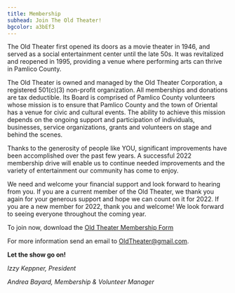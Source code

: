 ```yaml
---
title: Membership
subhead: Join The Old Theater!
bgcolor: a3bEf3
---
```

         
The Old Theater first opened its doors as a movie theater in
1946, and served as a social entertainment center until the late
50s. It was revitalized and reopened in 1995, providing a venue
where performing arts can thrive in Pamlico County.       
          
The Old Theater is owned and managed by the Old Theater Corporation,
a registered 501(c)(3) non-profit organization. All memberships and
donations are tax deductible. Its Board is comprised of Pamlico
County volunteers whose mission is to ensure that Pamlico County and
the town of Oriental has a venue for civic and cultural events. The
ability to achieve this mission depends on the ongoing support and
participation of individuals, businesses, service organizations,
grants and volunteers on stage and behind the scenes.        
          
Thanks to the generosity of people like YOU, significant
improvements have been accomplished over the past few years. A
successful 2022 membership drive will enable us to continue needed
improvements and the variety of entertainment our community has come
to enjoy.
                  
We need and welcome your financial support and look forward to
hearing from you. If you are a current member of the Old Theater, we
thank you again for your generous support and hope we can count on
it for 2022. If you are a new member for 2022, thank you and
welcome! We look forward to seeing everyone throughout the coming
year.

To join now, download the <a href ="../pdf/2022_membership_form.pdf" >Old Theater Membership Form</a>

For more information send an email to
<a href="mailto:OldTheater@gmail.com">OldTheater@gmail.com</a>. 

**Let the show go on!**
        
_Izzy Keppner, President_
             
_Andrea Bayard, Membership & Volunteer Manager_
          
